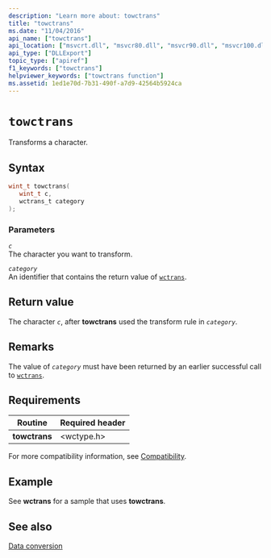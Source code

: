 ```yaml
---
description: "Learn more about: towctrans"
title: "towctrans"
ms.date: "11/04/2016"
api_name: ["towctrans"]
api_location: ["msvcrt.dll", "msvcr80.dll", "msvcr90.dll", "msvcr100.dll", "msvcr100_clr0400.dll", "msvcr110.dll", "msvcr110_clr0400.dll", "msvcr120.dll", "msvcr120_clr0400.dll", "ucrtbase.dll", "api-ms-win-crt-string-l1-1-0.dll"]
api_type: ["DLLExport"]
topic_type: ["apiref"]
f1_keywords: ["towctrans"]
helpviewer_keywords: ["towctrans function"]
ms.assetid: 1ed1e70d-7b31-490f-a7d9-42564b5924ca
---
```

# `towctrans`

Transforms a character.

## Syntax

```C
wint_t towctrans(
   wint_t c,
   wctrans_t category
);
```

### Parameters

*`c`*\
The character you want to transform.

*`category`*\
An identifier that contains the return value of [`wctrans`](wctrans.md).

## Return value

The character *`c`*, after **towctrans** used the transform rule in *`category`*.

## Remarks

The value of *`category`* must have been returned by an earlier successful call to [`wctrans`](wctrans.md).

## Requirements

|Routine|Required header|
|-------------|---------------------|
|**towctrans**|\<wctype.h>|

For more compatibility information, see [Compatibility](../compatibility.md).

## Example

See **wctrans** for a sample that uses **towctrans**.

## See also

[Data conversion](../data-conversion.md)
